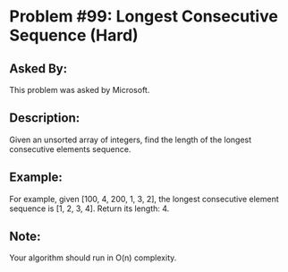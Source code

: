 # Problem #99: Longest Consecutive Sequence (Hard)

## Asked By:

This problem was asked by Microsoft.

## Description:
 
Given an unsorted array of integers, find the length of the longest consecutive elements sequence.

## Example:

For example, given [100, 4, 200, 1, 3, 2], the longest consecutive element sequence is [1, 2, 3, 4]. Return its length: 4.

## Note:

Your algorithm should run in O(n) complexity.